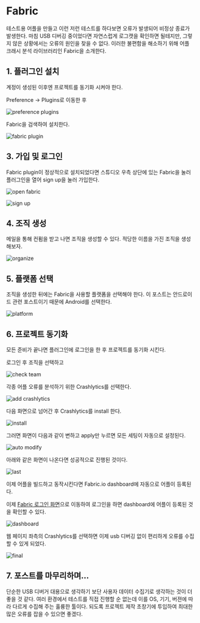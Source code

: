 # Fabric

테스트용 어플을 만들고 이런 저런 테스트를 하다보면 오류가 발생되어 비정상 종료가 발생한다. 마침 USB 디버깅 중이었다면 자연스럽게 로그캣을 확인하면 될테지만, 그렇지 않은 상황에서는 오류의 원인을 찾을 수 없다. 이러한 불편함을 해소하기 위해 어플 크래시 분석 라이브러리인 Fabric을 소개한다.

## 1. 플러그인 설치

계정이 생성된 이후엔 프로젝트를 동기화 시켜야 한다.

Preference -> Plugins로 이동한 후

![preference plugins]()

Fabric을 검색하여 설치한다.

![fabric plugin]()

## 3. 가입 및 로그인

Fabric plugin이 정상적으로 설치되었다면 스튜디오 우측 상단에 있는 Fabric을 눌러 플러그인을 열어 sign up을 눌러 가입한다.

![open fabric]()

![sign up]()

## 4. 조직 생성

메일을 통해 컨펌을 받고 나면 조직을 생성할 수 있다. 적당한 이름을 가진 조직을 생성해보자.

![organize]()

## 5. 플랫폼 선택

조직을 생성한 뒤에는 Fabric을 사용할 플랫폼을 선택해야 한다. 이 포스트는 안드로이드 관련 포스트이기 때문에 Android를 선택한다.

![platform]()

## 6. 프로젝트 동기화

모든 준비가 끝나면 플러그인에 로그인을 한 후 프로젝트를 동기화 시킨다.

로그인 후 조직을 선택하고

![check team]()

각종 어플 오류를 분석하기 위한 Crashlytics를 선택한다.

![add crashlytics]()

다음 화면으로 넘어간 후 Crashlytics를 install 한다.

![install]()

그러면 화면이 다음과 같이 변하고 apply만 누르면 모든 세팅이 자동으로 설정된다.

![auto modify]()

아래와 같은 화면이 나온다면 성공적으로 진행된 것이다.

![last]()

이제 어플을 빌드하고 동작시킨다면 Fabric.io dashboard에 자동으로 어플이 등록된다.

이제 [Fabric 로그인 화면](https://fabric.io/login)으로 이동하여 로그인을 하면 dashboard에 어플이 등록된 것을 확인할 수 있다.

![dashboard]()

웹 페이지 좌측의 Crashlytics를 선택하면 이제 usb 디버깅 없이 편리하게 오류를 수집할 수 있게 되었다.

![final]()

## 7. 포스트를 마무리하며...

단순한 USB 디버거 대용으로 생각하기 보단 사용자 데이터 수집기로 생각하는 것이 더 좋을 것 같다. 여러 환경에서 테스트를 직접 진행할 순 없는데 이를 OS, 기기, 버젼에 따라 다르게 수집해 주는 훌륭한 툴이다. 되도록 프로젝트 제작 초창기에 투입하여 최대한 많은 오류를 잡을 수 있으면 좋겠다.
